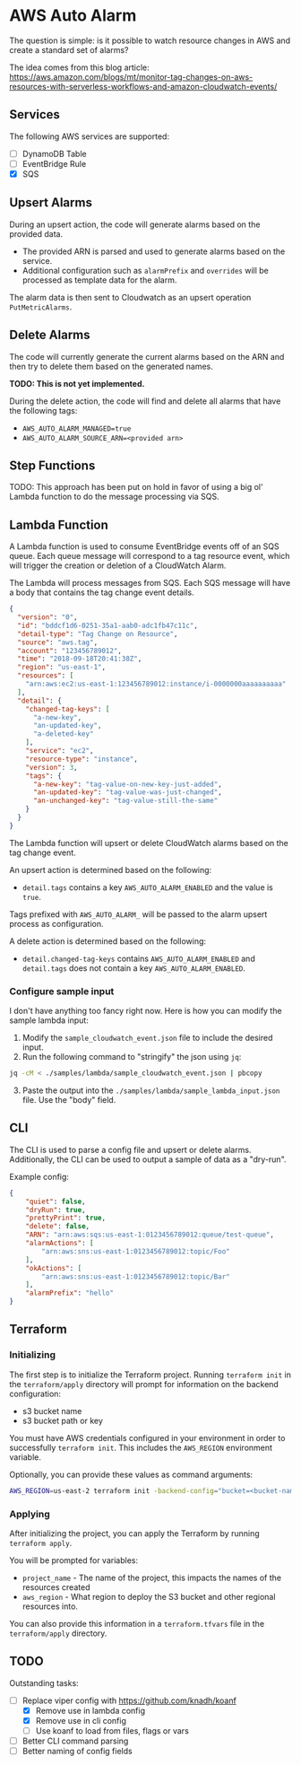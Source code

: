 # AWS Auto Alarm

The question is simple: is it possible to watch resource changes in AWS and create a standard set of alarms?

The idea comes from this blog article:
https://aws.amazon.com/blogs/mt/monitor-tag-changes-on-aws-resources-with-serverless-workflows-and-amazon-cloudwatch-events/

## Services

The following AWS services are supported:

- [ ] DynamoDB Table
- [ ] EventBridge Rule
- [x] SQS

## Upsert Alarms

During an upsert action, the code will generate alarms based on the provided data.

- The provided ARN is parsed and used to generate alarms based on the service.
- Additional configuration such as `alarmPrefix` and `overrides` will be processed as template data for the alarm.

The alarm data is then sent to Cloudwatch as an upsert operation `PutMetricAlarms`.

## Delete Alarms

The code will currently generate the current alarms based on the ARN and then try to delete them based on the generated names.

**TODO: This is not yet implemented.**

During the delete action, the code will find and delete all alarms that have the following tags:

- `AWS_AUTO_ALARM_MANAGED=true`
- `AWS_AUTO_ALARM_SOURCE_ARN=<provided arn>`

## Step Functions

TODO: This approach has been put on hold in favor of using a big ol' Lambda function to do the message processing via SQS.

## Lambda Function

A Lambda function is used to consume EventBridge events off of an SQS queue.
Each queue message will correspond to a tag resource event, which will trigger the creation or deletion of a CloudWatch Alarm.

The Lambda will process messages from SQS.
Each SQS message will have a body that contains the tag change event details.

```json
{
  "version": "0",
  "id": "bddcf1d6-0251-35a1-aab0-adc1fb47c11c",
  "detail-type": "Tag Change on Resource",
  "source": "aws.tag",
  "account": "123456789012",
  "time": "2018-09-18T20:41:38Z",
  "region": "us-east-1",
  "resources": [
    "arn:aws:ec2:us-east-1:123456789012:instance/i-0000000aaaaaaaaaa"
  ],
  "detail": {
    "changed-tag-keys": [
      "a-new-key",
      "an-updated-key",
      "a-deleted-key"
    ],
    "service": "ec2",
    "resource-type": "instance",
    "version": 3,
    "tags": {
      "a-new-key": "tag-value-on-new-key-just-added",
      "an-updated-key": "tag-value-was-just-changed",
      "an-unchanged-key": "tag-value-still-the-same"
    }
  }
}
```

The Lambda function will upsert or delete CloudWatch alarms based on the tag change event.

An upsert action is determined based on the following:

- `detail.tags` contains a key `AWS_AUTO_ALARM_ENABLED` and the value is `true`.

Tags prefixed with `AWS_AUTO_ALARM_` will be passed to the alarm upsert process as configuration.

A delete action is determined based on the following:

- `detail.changed-tag-keys` contains `AWS_AUTO_ALARM_ENABLED` and `detail.tags` does not contain a key `AWS_AUTO_ALARM_ENABLED`.

### Configure sample input

I don't have anything too fancy right now.
Here is how you can modify the sample lambda input:

1. Modify the `sample_cloudwatch_event.json` file to include the desired input.
2. Run the following command to "stringify" the json using `jq`:

```bash
jq -cM < ./samples/lambda/sample_cloudwatch_event.json | pbcopy
```

3. Paste the output into the `./samples/lambda/sample_lambda_input.json` file. Use the "body" field.

## CLI

The CLI is used to parse a config file and upsert or delete alarms.
Additionally, the CLI can be used to output a sample of data as a "dry-run".

Example config:

```json
{
    "quiet": false,
    "dryRun": true,
    "prettyPrint": true,
    "delete": false,
    "ARN": "arn:aws:sqs:us-east-1:0123456789012:queue/test-queue",
    "alarmActions": [
        "arn:aws:sns:us-east-1:0123456789012:topic/Foo"
    ],
    "okActions": [
        "arn:aws:sns:us-east-1:0123456789012:topic/Bar"
    ],
    "alarmPrefix": "hello"
}
```
## Terraform

### Initializing

The first step is to initialize the Terraform project.
Running `terraform init` in the `terraform/apply` directory will prompt for information on the backend configuration:

- s3 bucket name
- s3 bucket path or key

You must have AWS credentials configured in your environment in order to successfully `terraform init`.
This includes the `AWS_REGION` environment variable.

Optionally, you can provide these values as command arguments:

```bash
AWS_REGION=us-east-2 terraform init -backend-config="bucket=<bucket-name>" -backend-config="key=<path>"
```

### Applying

After initializing the project, you can apply the Terraform by running `terraform apply`.

You will be prompted for variables:

- `project_name` - The name of the project, this impacts the names of the resources created
- `aws_region` - What region to deploy the S3 bucket and other regional resources into.

You can also provide this information in a `terraform.tfvars` file in the `terraform/apply` directory.


## TODO

Outstanding tasks:

- [ ] Replace viper config with https://github.com/knadh/koanf
  - [x] Remove use in lambda config
  - [x] Remove use in cli config
  - [ ] Use koanf to load from files, flags or vars
- [ ] Better CLI command parsing
- [ ] Better naming of config fields

